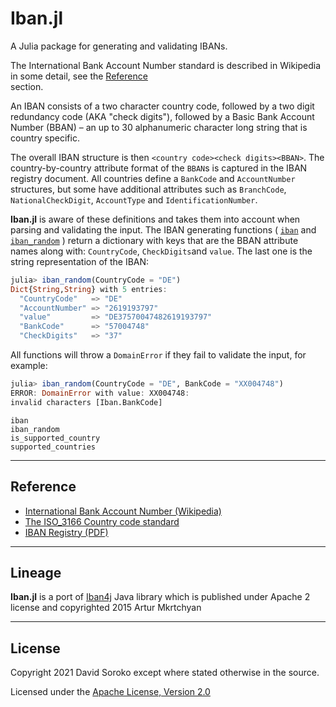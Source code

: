 # Iban.jl 

A Julia package for generating and validating IBANs. 

The International Bank Account Number standard is described in Wikipedia in some detail, see the [Reference](@ref)  
section. 

An IBAN consists of a two character country code, followed by a two digit redundancy code (AKA "check 
digits"), followed by a Basic Bank Account Number (BBAN) – an up to 30 alphanumeric character long string that is 
country specific. 

The overall IBAN structure is then `<country code><check digits><BBAN>`. The country-by-country attribute format of the
`BBAN`s is captured in the IBAN registry document. All countries define a `BankCode` and `AccountNumber` structures, but 
some have additional attributes such as `BranchCode`, `NationalCheckDigit`, `AccountType` and `IdentificationNumber`. 

**Iban.jl** is aware of these definitions and takes them into account when parsing and validating the input. The IBAN 
generating functions ( [`iban`](@ref) and [`iban_random`](@ref) ) return a dictionary with keys that are the BBAN 
attribute names along with: `CountryCode`, `CheckDigits`and `value`. The last one is the string representation of the IBAN:

```julia
julia> iban_random(CountryCode = "DE")
Dict{String,String} with 5 entries:
  "CountryCode"   => "DE"
  "AccountNumber" => "2619193797"
  "value"         => "DE37570047482619193797"
  "BankCode"      => "57004748"
  "CheckDigits"   => "37"
```

All functions will throw a `DomainError` if they fail to validate the input, for example:

```julia
julia> iban_random(CountryCode = "DE", BankCode = "XX004748")
ERROR: DomainError with value: XX004748:
invalid characters [Iban.BankCode]
```






```@docs
iban
iban_random
is_supported_country
supported_countries
```

---

## Reference

- [International Bank Account Number (Wikipedia)](http://en.wikipedia.org/wiki/ISO_13616)
- [The ISO_3166 Country code standard](https://en.wikipedia.org/wiki/ISO_3166-1_alpha-2)
- [IBAN Registry (PDF)](https://www.swift.com/resource/iban-registry-pdf)


---

## Lineage

**Iban.jl** is a port of [Iban4j](https://github.com/arturmkrtchyan/iban4j) Java library which is published under 
Apache 2 license and copyrighted 2015 Artur Mkrtchyan

---

## License

Copyright 2021 David Soroko except where stated otherwise in the source.

Licensed under the [Apache License, Version 2.0](http://www.apache.org/licenses/LICENSE-2.0)
